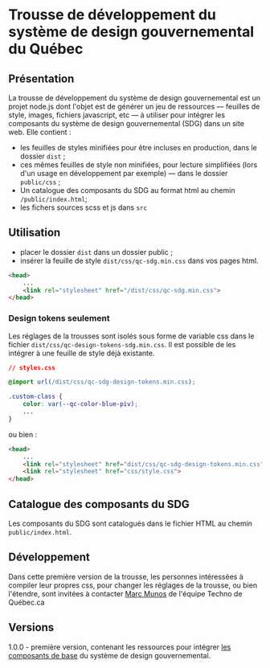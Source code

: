# Trousse de développement du système de design gouvernemental du Québec

## Présentation

La trousse de développement du système de design gouvernemental est un projet node.js dont l'objet est de générer un jeu de ressources — feuilles de style, images, fichiers javascript, etc — à utiliser pour intégrer les composants du système de design gouvernemental (SDG) dans un site web.
Elle contient :
- les feuilles de styles minifiées pour être incluses en production, dans le dossier `dist` ;
- ces mêmes feuilles de style non minifiées, pour lecture simplifiées (lors d'un usage en développement par exemple) — dans le dossier `public/css` ;
- Un catalogue des composants du SDG  au format html au chemin `/public/index.html`; 
- les fichers sources scss et js dans `src`

## Utilisation
- placer le dossier `dist`  dans un dossier public ;
- insérer la feuille de style `dist/css/qc-sdg.min.css` dans vos pages html.
```html
<head>
    ...
    <link rel="stylesheet" href="/dist/css/qc-sdg.min.css">
</head>
```
### Design tokens seulement

Les réglages de la trousses sont isolés sous forme de variable css dans le fichier `dist/css/qc-design-tokens-sdg.min.css`. Il est possible de les intégrer à une feuille de style déjà existante.

```css
// styles.css

@import url(/dist/css/qc-sdg-design-tokens.min.css);

.custom-class {
    color: var(--qc-color-blue-piv);
    ...
}

```

ou bien :

```html
<head>
    ...
    <link rel="stylesheet" href="dist/css/qc-sdg-design-tokens.min.css">
    <link rel="stylesheet" href="css/style.css">
</head>
```

## Catalogue des composants du SDG
Les composants du SDG sont catalogués dans le fichier HTML au chemin `public/index.html`.  


## Développement

Dans cette première version de la trousse, les personnes intéressées à compiler leur propres css, pour changer les réglages de la trousse, ou bien l'étendre, sont invitées à contacter [Marc Munos](mailto:marc.munos@mce.gouv.qc.ca) de l'équipe Techno de Québec.ca 

## Versions

1.0.0 - première version, contenant les ressources pour intégrer [les composants de base](https://design.quebec.ca/bases/citations) du système de design gouvernemental.
